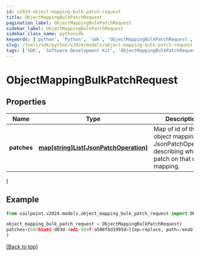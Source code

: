 ```yaml
---
id: v2024-object-mapping-bulk-patch-request
title: ObjectMappingBulkPatchRequest
pagination_label: ObjectMappingBulkPatchRequest
sidebar_label: ObjectMappingBulkPatchRequest
sidebar_class_name: pythonsdk
keywords: ['python', 'Python', 'sdk', 'ObjectMappingBulkPatchRequest', 'V2024ObjectMappingBulkPatchRequest'] 
slug: /tools/sdk/python/v2024/models/object-mapping-bulk-patch-request
tags: ['SDK', 'Software Development Kit', 'ObjectMappingBulkPatchRequest', 'V2024ObjectMappingBulkPatchRequest']
---
```


# ObjectMappingBulkPatchRequest


## Properties

Name | Type | Description | Notes
------------ | ------------- | ------------- | -------------
**patches** | [**map[string]List[JsonPatchOperation]**](https://docs.python.org/3/tutorial/datastructures.html#more-on-lists) | Map of id of the object mapping to a JsonPatchOperation describing what to patch on that object mapping. | [required]
}

## Example

```python
from sailpoint.v2024.models.object_mapping_bulk_patch_request import ObjectMappingBulkPatchRequest

object_mapping_bulk_patch_request = ObjectMappingBulkPatchRequest(
patches={603b1a61-d03d-4ed1-864f-a508fbd1995d=[{op=replace, path=/enabled, value=true}], 00bece34-f50d-4227-8878-76f620b5a971=[{op=replace, path=/targetValue, value=New Target Value}]}
)

```
[[Back to top]](#) 

